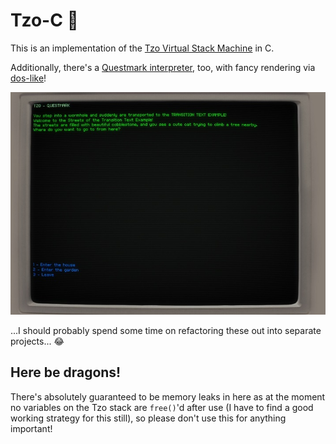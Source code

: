 # Tzo-C 💎

This is an implementation of the [Tzo Virtual Stack Machine](https://github.com/jorisvddonk/tzo) in C.

Additionally, there's a [Questmark interpreter](https://github.com/jorisvddonk/questmark), too, with fancy rendering via [dos-like](https://github.com/mattiasgustavsson/dos-like)!

![](./readme_assets/screenshot.jpg)

...I should probably spend some time on refactoring these out into separate projects... 😂

## Here be dragons!

There's absolutely guaranteed to be memory leaks in here as at the moment no variables on the Tzo stack are `free()`'d after use (I have to find a good working strategy for this still), so please don't use this for anything important!
